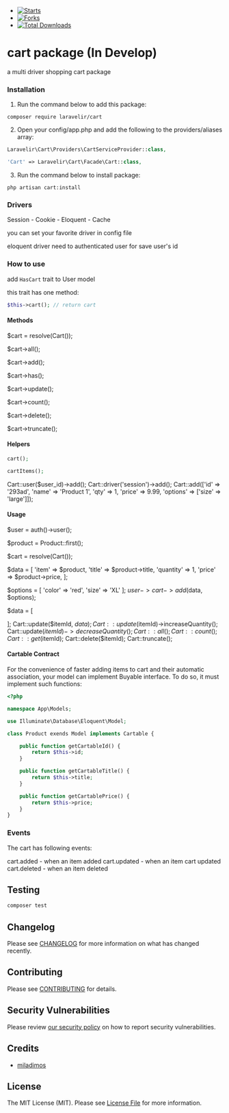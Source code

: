 - [![Starts](https://img.shields.io/github/stars/laravelir/cart?style=flat&logo=github)](https://github.com/laravelir/cart/forks)
- [![Forks](https://img.shields.io/github/forks/laravelir/cart?style=flat&logo=github)](https://github.com/laravelir/cart/stargazers)
- [![Total Downloads](https://img.shields.io/packagist/dt/laravelir/cart.svg?style=flat-square)](https://packagist.org/packages/laravelir/cart)


# cart package (In Develop)

a multi driver shopping cart package

### Installation

1. Run the command below to add this package:

```
composer require laravelir/cart
```

2. Open your config/app.php and add the following to the providers/aliases array:

```php
Laravelir\Cart\Providers\CartServiceProvider::class,
```

```php
'Cart' => Laravelir\Cart\Facade\Cart::class,
```

3. Run the command below to install package:

```
php artisan cart:install
```



### Drivers

Session - Cookie - Eloquent - Cache

you can set your favorite driver in config file

eloquent driver need to authenticated user for save user's id



### How to use

add `HasCart` trait to User model

this trait has one method:
```php
$this->cart(); // return cart 
```

#### Methods

$cart = resolve(Cart());

$cart->all();

$cart->add();

$cart->has();

$cart->update();

$cart->count();

$cart->delete();

$cart->truncate();

#### Helpers
```php
cart();

cartItems();
```

Cart::user($user_id)->add();
Cart::driver('session')->add();
Cart::add(['id' => '293ad', 'name' => 'Product 1', 'qty' => 1, 'price' => 9.99, 'options' => ['size' => 'large']]);

#### Usage 

$user = auth()->user();

$product = Product::first();

$cart = resolve(Cart()); 

$data = [
    'item' => $product,
    'title' => $product->title,
    'quantity' => 1,
    'price' => $product->price,
];

$options = [
    'color' => 'red',
    'size' => 'XL'
];
$user->cart->add($data, $options);


$data = [

];
Cart::update($itemId, $data);
Cart::update($itemId)->increaseQuantity();
Cart::update($itemId)->decreaseQuantity();
Cart::all();
Cart::count();
Cart::get($itemId);
Cart::delete($itemId);
Cart::truncate();


<!-- $item->options->has("size"); -->


#### Cartable Contract
For the convenience of faster adding items to cart and their automatic association, your model can implement Buyable interface. To do so, it must implement such functions:
```php
<?php

namespace App\Models;

use Illuminate\Database\Eloquent\Model;

class Product exends Model implements Cartable {

    public function getCartableId() {
        return $this->id;
    }

    public function getCartableTitle() {
        return $this->title;
    }

    public function getCartablePrice() {
        return $this->price;
    }
}
```



### Events

The cart has following events:

cart.added     - when an item added
cart.updated   - when an item cart updated
cart.deleted   - when an item deleted

## Testing

```bash
composer test
```

## Changelog

Please see [CHANGELOG](CHANGELOG.md) for more information on what has changed recently.

## Contributing

Please see [CONTRIBUTING](.github/CONTRIBUTING.md) for details.

## Security Vulnerabilities

Please review [our security policy](../../security/policy) on how to report security vulnerabilities.

## Credits

- [miladimos](https://github.com/miladimos)

## License

The MIT License (MIT). Please see [License File](LICENSE.md) for more information.
